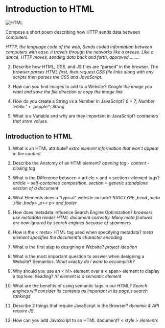 # Introduction to HTML

![HTML](https://1.bp.blogspot.com/-a7bRvHR-CD0/XgSnX9-Y8RI/AAAAAAAACpc/Xd9OIpMTOG88rhB0UNXwkCDATxJNrKs5ACEwYBhgL/s1600/Untitled-2.jpg)


  Compose a short poem describing how HTTP sends data between computers.

*HTTP, the language code of the web, Sends coded information between computers with ease. it travels through the networks like a breeze.
 Like a dance, HTTP moves, sending data back and forth,  approved.........*


2. Describe how HTML, CSS, and JS files are “parsed” in the browser.
*The browser parses HTML first, then request CSS file links along with any scripts then parses the CSS and JavaScript.*

3. How can you find images to add to a Website? *Google the image you want and save the file direction or copy the image link*

4. How do you create a String vs a Number in JavaScript? 
*6 + 7; Number 
'Hello ' + 'people!'; String*


5. What is a Variable and why are they important in JavaScript? *containers that store values.*

## Introduction to HTML


1. What is an HTML attribute?
 *extra element information that won't appear in the content*

2. Describe the Anatomy of an HTMl element? *opening tag - content - closing tag*

3. What is the Difference between < article > and < section> element tags? *article = self-contained composition. section = generic standalone section of a document*

4. What Elements does a “typical” website include?
*!DOCTYPE
  ,head
  ,meta
  ,title
  ,body>
  ,p>< p>
  and footer*



5. How does metadata influence Search Engine Optimization?
*browsers use metadata render HTML document correctly. Many meta features are now ignored by search engines becuase of spammers*

6. How is the < meta> HTML tag used when specifying metadata?
*meta element specifies the document's character encoding*


1. What is the first step to designing a Website? *project ideation*

2. What is the most important question to answer when designing a Website?
Semantics. *What exactly do I want to accomplish?*

1. Why should you use an < h1> element over a < span> element to display a top level heading? *h1 element is a semantic element*

2. What are the benefits of using semantic tags in our HTML? *Search engines will consider its contents as important in its page's search rankings*



1. Describe 2 things that require JavaScript in the Browser? *dynamic & API require JS*

2. How can you add JavaScript to an HTML document? *< style > elements*